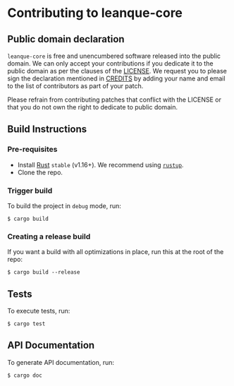 # Contributing to leanque-core

## Public domain declaration

`leanque-core` is free and unencumbered software released into the public
domain. We can only accept your contributions if you dedicate it to
the public domain as per the clauses of the [LICENSE](LICENSE). We
request you to please sign the declaration mentioned in
[CREDITS](CREDITS) by adding your name and email to the list of
contributors as part of your patch.

Please refrain from contributing patches that conflict with the
LICENSE or that you do not own the right to dedicate to public domain.

## Build Instructions

### Pre-requisites

- Install [Rust](https://www.rust-lang.org/) `stable` (v1.16+). We recommend using [`rustup`](https://www.rustup.rs/).
- Clone the repo.

### Trigger build

To build the project in `debug` mode, run:

```
$ cargo build
```

### Creating a release build

If you want a build with all optimizations in place, run this at the root of the repo:

```
$ cargo build --release
```

## Tests

To execute tests, run:

```
$ cargo test
```

## API Documentation

To generate API documentation, run:

```
$ cargo doc
```
